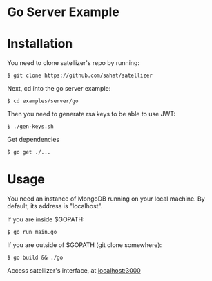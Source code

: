 # Go Server Example

# Installation

You need to clone satellizer's repo by running:
```shell
$ git clone https://github.com/sahat/satellizer
```

Next, cd into the go server example:
```shell
$ cd examples/server/go
```

Then you need to generate rsa keys to be able to use JWT:
```shell
$ ./gen-keys.sh
```

Get dependencies
```shell
$ go get ./...
```

# Usage

You need an instance of MongoDB running on your local machine. By default, its address is "localhost".

If you are inside $GOPATH:
```shell
$ go run main.go
```

If you are outside of $GOPATH (git clone somewhere):
```shell
$ go build && ./go
```

Access satellizer's interface, at [localhost:3000](http://localhost:3000)